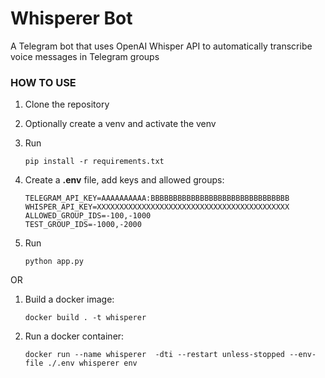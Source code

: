 # Whisperer Bot

A Telegram bot that uses OpenAI Whisper API to automatically transcribe voice messages in Telegram groups

### HOW TO USE

1. Clone the repository

2. Optionally create a venv and activate the venv

3. Run

    ```
    pip install -r requirements.txt
    ```
4. Create a **.env** file, add keys and allowed groups:

    ```
    TELEGRAM_API_KEY=AAAAAAAAAA:BBBBBBBBBBBBBBBBBBBBBBBBBBBBBBB
    WHISPER_API_KEY=XXXXXXXXXXXXXXXXXXXXXXXXXXXXXXXXXXXXXXXXXXX
    ALLOWED_GROUP_IDS=-100,-1000
    TEST_GROUP_IDS=-1000,-2000
    ```
5. Run

    ```
    python app.py
    ```

OR

1. Build a docker image:
   ```
   docker build . -t whisperer
   ```
2. Run a docker container:
   ```
   docker run --name whisperer  -dti --restart unless-stopped --env-file ./.env whisperer env
   ```